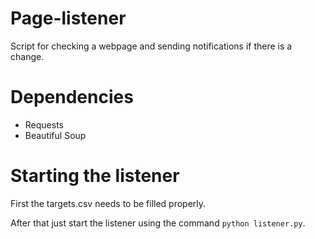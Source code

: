 # Page-listener
Script for checking a webpage and sending notifications if there is a change.

# Dependencies
* Requests
* Beautiful Soup

# Starting the listener
First the targets.csv needs to be filled properly.

After that just start the listener using the command `python listener.py`.

